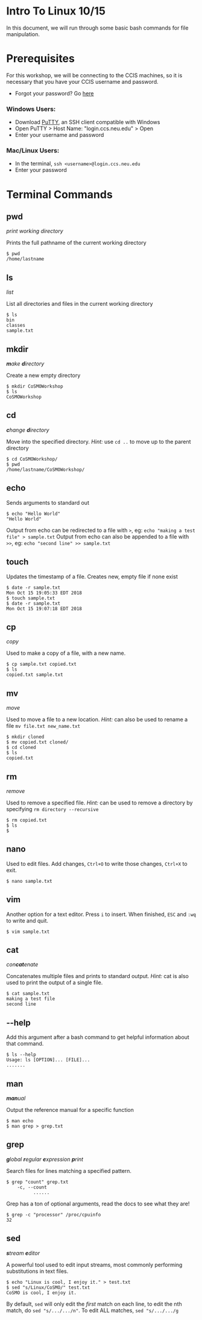 # Intro To Linux 10/15

In this document, we will run through some basic bash commands for file manipulation.

# Prerequisites

For this workshop, we will be connecting to the CCIS machines, so it is necessary that you have your CCIS username and password. 
- Forgot your password? Go [here](https://my.ccs.neu.edu/forgot/password)

### Windows Users:
- Download [PuTTY](https://www.chiark.greenend.org.uk/~sgtatham/putty/latest.html), an SSH client compatible with Windows
- Open PuTTY > Host Name: "login.ccs.neu.edu" > Open
- Enter your username and password

### Mac/Linux Users:
- In the terminal, `ssh <username>@login.ccs.neu.edu`
- Enter your password



# Terminal Commands

## pwd
_print working directory_

Prints the full pathname of the current working directory
```
$ pwd
/home/lastname
```

## ls
_list_

List all directories and files in the current working directory
```
$ ls
bin
classes
sample.txt
```

## mkdir
_**m**ake **d**irectory_

Create a new empty directory
```
$ mkdir CoSMOWorkshop
$ ls
CoSMOWorkshop
```


## cd
_**c**hange **d**irectory_

Move into the specified directory. *Hint:* use `cd ..` to move up to the parent directory
```
$ cd CoSMOWorkshop/
$ pwd
/home/lastname/CoSMOWorkshop/
```

## echo 
Sends arguments to standard out
```
$ echo "Hello World"
"Hello World"
```
Output from echo can be redirected to a file with `>`, eg: `echo "making a test file" > sample.txt`
Output from echo can also be appended to a file with `>>`, eg: `echo "second line" >> sample.txt`

## touch
Updates the timestamp of a file. Creates new, empty file if none exist
```
$ date -r sample.txt
Mon Oct 15 19:05:33 EDT 2018 
$ touch sample.txt
$ date -r sample.txt
Mon Oct 15 19:07:18 EDT 2018 
```

## cp
_copy_

Used to make a copy of a file, with a new name.
```
$ cp sample.txt copied.txt
$ ls
copied.txt sample.txt
```

## mv
_move_

Used to move a file to a new location. *Hint:* can also be used to rename a file `mv file.txt new_name.txt`
```
$ mkdir cloned
$ mv copied.txt cloned/
$ cd cloned
$ ls
copied.txt
```

## rm
_remove_

Used to remove a specified file. *Hint:* can be used to remove a directory by specifying `rm directory --recursive`
```
$ rm copied.txt
$ ls
$ 
```

## nano
Used to edit files. Add changes, `Ctrl+O` to write those changes, `Ctrl+X` to exit.
```
$ nano sample.txt
```

## vim
Another option for a text editor. Press `i` to insert. When finished, `ESC` and `:wq` to write and quit.
```
$ vim sample.txt
```

## cat
_con**cat**enate_

Concatenates multiple files and prints to standard output. *Hint:* cat is also used to print the output of a single file.
```
$ cat sample.txt
making a test file
second line
```

## --help
Add this argument after a bash command to get helpful information about that command.

```
$ ls --help
Usage: ls [OPTION]... [FILE]...
.......
```

## man
_**man**ual_

Output the reference manual for a specific function

```
$ man echo
$ man grep > grep.txt
```

## grep
_**g**lobal **r**egular **e**xpression **p**rint_

Search files for lines matching a specified pattern.
```
$ grep "count" grep.txt
    -c, --count
          ......
```
Grep has a ton of optional arguments, read the docs to see what they are!
```
$ grep -c "processor" /proc/cpuinfo
32
```

## sed
_**s**tream **e**ditor_

A powerful tool used to edit input streams, most commonly performing substitutions in text files.

```
$ echo "Linux is cool, I enjoy it." > test.txt
$ sed "s/Linux/CoSMO/" test.txt
CoSMO is cool, I enjoy it.
```
By default, `sed` will only edit the _first_ match on each line, to edit the nth match, do `sed "s/.../.../n"`. To edit ALL matches, `sed "s/.../.../g`

